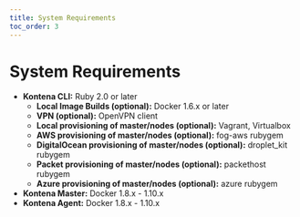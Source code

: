 ```yaml
---
title: System Requirements
toc_order: 3
---
```


# System Requirements


* **Kontena CLI:** Ruby 2.0 or later
  * **Local Image Builds (optional):** Docker 1.6.x or later
  * **VPN (optional):** OpenVPN client
  * **Local provisioning of master/nodes (optional):** Vagrant, Virtualbox
  * **AWS provisioning of master/nodes (optional):** fog-aws rubygem
  * **DigitalOcean provisioning of master/nodes (optional):** droplet_kit rubygem
  * **Packet provisioning of master/nodes (optional):** packethost rubygem
  * **Azure provisioning of master/nodes (optional):** azure rubygem
* **Kontena Master:** Docker 1.8.x - 1.10.x
* **Kontena Agent:** Docker 1.8.x - 1.10.x
